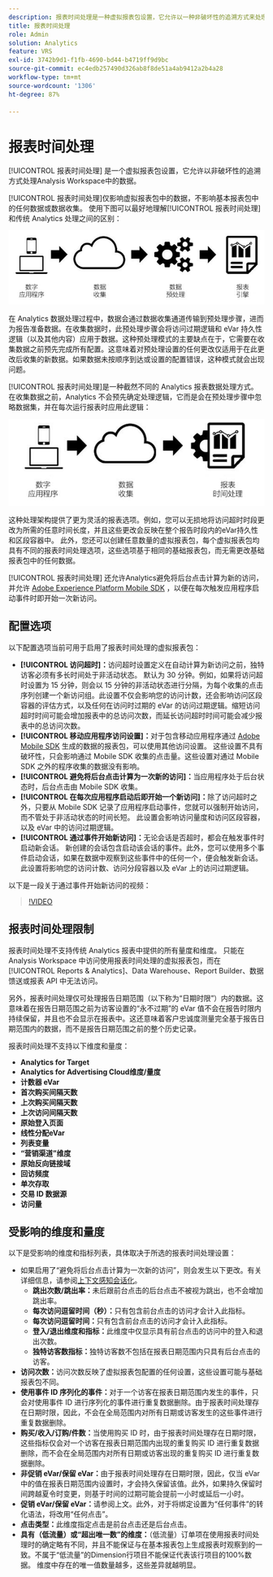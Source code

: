 ```yaml
---
description: 报表时间处理是一种虚拟报表包设置，它允许以一种非破坏性的追溯方式来处理数据。
title: 报表时间处理
role: Admin
solution: Analytics
feature: VRS
exl-id: 3742b9d1-f1fb-4690-bd44-b4719ff9d9bc
source-git-commit: ec4edb257490d326ab8f8de51a4ab9412a2b4a28
workflow-type: tm+mt
source-wordcount: '1306'
ht-degree: 87%

---
```


# 报表时间处理

[!UICONTROL 报表时间处理] 是一个虚拟报表包设置，它允许以非破坏性的追溯方式处理Analysis Workspace中的数据。

[!UICONTROL 报表时间处理]仅影响虚拟报表包中的数据，不影响基本报表包中的任何数据或数据收集。 使用下图可以最好地理解[!UICONTROL 报表时间处理]和传统 Analytics 处理之间的区别：

![传统处理管道](assets/google1.jpg)

在 Analytics 数据处理过程中，数据会通过数据收集通道传输到预处理步骤，进而为报告准备数据。在收集数据时，此预处理步骤会将访问过期逻辑和 eVar 持久性逻辑（以及其他内容）应用于数据。这种预处理模式的主要缺点在于，它需要在收集数据之前预先完成所有配置。这意味着对预处理设置的任何更改仅适用于在此更改后收集的新数据。如果数据未按顺序到达或设置的配置错误，这种模式就会出现问题。

[!UICONTROL 报表时间处理]是一种截然不同的 Analytics 报表数据处理方式。 在收集数据之前，Analytics 不会预先确定处理逻辑，它而是会在预处理步骤中忽略数据集，并在每次运行报表时应用此逻辑：

![报表时间处理管道](assets/google2.jpg)

这种处理架构提供了更为灵活的报表选项。例如，您可以无损地将访问超时时段更改为所需的任意时间长度，并且这些更改会反映在整个报告时段内的eVar持久性和区段容器中。 此外，您还可以创建任意数量的虚拟报表包，每个虚拟报表包均具有不同的报表时间处理选项，这些选项基于相同的基础报表包，而无需更改基础报表包中的任何数据。

[!UICONTROL 报表时间处理] 还允许Analytics避免将后台点击计算为新的访问，并允许 [Adobe Experience Platform Mobile SDK](https://experienceleague.adobe.com/docs/mobile.html) ，以便在每次触发应用程序启动事件时即开始一次新访问。

## 配置选项

以下配置选项当前可用于启用了报表时间处理的虚拟报表包：

* **[!UICONTROL 访问超时]：**&#x200B;访问超时设置定义在自动计算为新访问之前，独特访客必须有多长时间处于非活动状态。 默认为 30 分钟。例如，如果将访问超时设置为 15 分钟，则会以 15 分钟的非活动状态进行分隔，为每个收集的点击序列创建一个新访问组。此设置不仅会影响您的访问计数，还会影响访问区段容器的评估方式，以及任何在访问时过期的 eVar 的访问过期逻辑。缩短访问超时时间可能会增加报表中的总访问次数，而延长访问超时时间可能会减少报表中的总访问次数。
* **[!UICONTROL 移动应用程序访问设置]：**&#x200B;对于包含移动应用程序通过 [Adobe Mobile SDK](https://experienceleague.adobe.com/docs/mobile.html) 生成的数据的报表包，可以使用其他访问设置。 这些设置不具有破坏性，只会影响通过 Mobile SDK 收集的点击量。这些设置对通过 Mobile SDK 之外的程序收集的数据没有影响。
* **[!UICONTROL 避免将后台点击计算为一次新的访问]：**&#x200B;当应用程序处于后台状态时，后台点击由 Mobile SDK 收集。
* **[!UICONTROL 在每次应用程序启动后即开始一个新访问]：**&#x200B;除了访问超时之外，只要从 Mobile SDK 记录了应用程序启动事件，您就可以强制开始访问，而不管处于非活动状态的时间长短。 此设置会影响访问量度和访问区段容器，以及 eVar 中的访问过期逻辑。
* **[!UICONTROL 通过事件开始新访问]：**&#x200B;无论会话是否超时，都会在触发事件时启动新会话。 新创建的会话包含启动该会话的事件。此外，您可以使用多个事件启动会话，如果在数据中观察到这些事件中的任何一个，便会触发新会话。此设置将影响您的访问计数、访问分段容器以及 eVar 上的访问过期逻辑。

以下是一段关于通过事件开始新访问的视频：

>[!VIDEO](https://video.tv.adobe.com/v/23129/?quality=12)

## 报表时间处理限制

报表时间处理不支持传统 Analytics 报表中提供的所有量度和维度。 只能在 Analysis Workspace 中访问使用报表时间处理的虚拟报表包，而在 [!UICONTROL Reports &amp; Analytics]、Data Warehouse、Report Builder、数据馈送或报表 API 中无法访问。

另外，报表时间处理仅可处理报告日期范围（以下称为“日期时限”）内的数据。这意味着在报告日期范围之前为访客设置的“永不过期”的 eVar 值不会在报告时限内持续保留，并且也不会显示在报表中。这还意味着客户忠诚度测量完全基于报告日期范围内的数据，而不是报告日期范围之前的整个历史记录。

报表时间处理不支持以下维度和量度：

* **Analytics for Target**
* **Analytics for Advertising Cloud维度/量度**
* **计数器 eVar**
* **首次购买间隔天数**
* **上次购买间隔天数**
* **上次访问间隔天数**
* **原始登入页面**
* **线性分配eVar**
* **列表变量**
* **“营销渠道”维度**
* **原始反向链接域**
* **回访频度**
* **单次存取**
* **交易 ID 数据源**
* **访问量**

## 受影响的维度和量度

以下是受影响的维度和指标列表，具体取决于所选的报表时间处理设置：

* 如果启用了“避免将后台点击计算为一次新的访问”，则会发生以下更改。有关详细信息，请参阅[上下文感知会话化](vrs-mobile-visit-processing.md)。
   * **跳出次数/跳出率：**&#x200B;未后跟前台点击的后台点击不被视为跳出，也不会增加跳出率。
   * **每次访问逗留时间（秒）：**&#x200B;只有包含前台点击的访问才会计入此指标。
   * **每次访问逗留时间：**&#x200B;只有包含前台点击的访问才会计入此指标。
   * **登入/退出维度和指标：**&#x200B;此维度中仅显示具有前台点击的访问中的登入和退出次数。
   * **独特访客数指标：**&#x200B;独特访客数不包括在报表日期范围内只具有后台点击的访客。
* **访问次数：**&#x200B;访问次数反映了虚拟报表包配置的任何设置，这些设置可能与基础报表包不同。
* **使用事件 ID 序列化的事件：**&#x200B;对于一个访客在报表日期范围内发生的事件，只会对使用事件 ID 进行序列化的事件进行重复数据删除。由于报表时间处理存在日期时限，因此，不会在全局范围内对所有日期或访客发生的这些事件进行重复数据删除。
* **购买/收入/订购/件数：**&#x200B;当使用购买 ID 时，由于报表时间处理存在日期时限，这些指标仅会对一个访客在报表日期范围内出现的重复购买 ID 进行重复数据删除，而不会在全局范围内对所有日期或访客出现的重复购买 ID 进行重复数据删除。
* **非促销 eVar/保留 eVar：**&#x200B;由于报表时间处理存在日期时限，因此，仅当 eVar 中的值在报表日期范围内设置时，才会持久保留该值。此外，如果持久保留时间跨越夏令时变更，则基于时间的过期可能会提前一小时或延后一小时。
* **促销 eVar/保留 eVar：**&#x200B;请参阅上文。此外，对于将绑定设置为“任何事件”的转化语法，将改用“任何点击”。
* **点击类型：**&#x200B;此维度指定点击是前台点击还是后台点击。
* **具有（低流量）或“超出唯一数”的维度：**（低流量）订单项在使用报表时间处理时的确定略有不同，并且不能保证与在基本报表包上生成报表时观察到的一致。不属于“低流量”的Dimension行项目不能保证代表该行项目的100%数据。 维度中存在的唯一值数量越多，这些差异就越明显。
